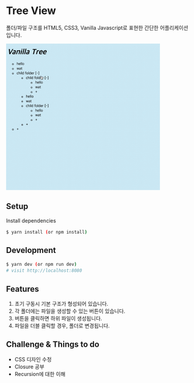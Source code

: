 # Tree View

폴더/파일 구조를 HTML5, CSS3, Vanilla Javascript로 표현한 간단한 어플리케이션입니다.

<img src="./tree-view.gif" height="400px" alt="example">

## Setup

Install dependencies

```sh
$ yarn install (or npm install)
```

## Development

```sh
$ yarn dev (or npm run dev)
# visit http://localhost:8080
```

## Features

1. 초기 구동시 기본 구조가 형성되어 있습니다.
2. 각 폴더에는 파일을 생성할 수 있는 버튼이 있습니다.
3. 버튼을 클릭하면 하위 파일이 생성됩니다.
4. 파일을 더블 클릭할 경우, 폴더로 변경됩니다.

## Challenge & Things to do 

- CSS 디자인 수정
- Closure 공부
- Recursion에 대한 이해
